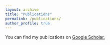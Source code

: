 ```yaml
---
layout: archive
title: "Publications"
permalink: /publications/
author_profile: true
---
```


You can find my publications on <u><a href="https://scholar.google.com/citations?user=632LW50AAAAJ&hl=en">Google Scholar</a>.</u>
